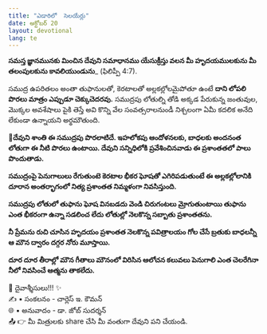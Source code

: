 ```yaml
---
title: "ఎడారిలో  సెలయేర్లు"
date: అక్టోబర్ 20
layout: devotional
lang: te
---
```


**సమస్త జ్ఞానమునకు మించిన దేవుని సమాధానము యేసుక్రీస్తు వలన మీ హృదయములకును మీ తలంపులకును కావలియుండును**_ (ఫిలిప్పీ 4:7).

సముద్ర ఉపరితలం అంతా తుఫానులతో, కెరటాలతో అల్లకల్లోలమైపోతూ ఉంటే **దాని లోపలి పొరలు మాత్రం ఎప్పుడూ చెక్కుచెదరవు.** సముద్రపు లోతుల్ని తోడి అక్కడ పేరుకున్న జంతువుల, మొక్కల అవశేషాలు పైకి తెస్తే అవి కొన్ని వేల సంవత్సరాలనుండీ నిశ్చలంగా ఏమీ కదలిక అనేది లేకుండా ఉన్నాయని అర్థమౌతుంది. 

**📖దేవుని శాంతి ఈ సముద్రపు పొరలాటిదే. ఇహలోకపు ఆందోళనలకు, బాధలకు అందనంత లోతుగా ఈ నీటి పొరలు ఉంటాయి. దేవుని సన్నిధిలోకి ప్రవేశించినవాడు ఈ ప్రశాంతతలో పాలు పొందుతాడు.**

**సముద్రంపై పెనుగాలులు రేగుతుంటె కెరటాల భీకర ఘోషతో ఎగిరిపడుతుంటే ఈ అల్లకల్లోలానికి దూరాన అంతర్భాగంలో నిత్య ప్రశాంతత నిమ్మళంగా నివసిస్తుంది.**

**సముద్రపు లోతులో తుఫాను ఘోష వినబడదు వెండి చిరుగంటలు మ్రోగుతుంటాయి తుఫాను ఎంత భీకరంగా ఉన్నా సడలించ లేదు లోతుల్లో నెలకొన్న సబ్బాతు ప్రశాంతతను.**

**నీ ప్రేమను రుచి చూసిన హృదయం ప్రశాంతత నెలకొన్న పవిత్రాలయం గోల చేసే బ్రతుకు బాధలన్నీ ఆ మౌన ద్వారం దగ్గర నోరు మూస్తాయి.**

**దూర దూర తీరాల్లో మౌన గీతాలు మౌనంలో విరిసిన ఆలోచన కలువలు పెనుగాలి ఎంత చెలరేగినా నీలో నివసించే ఆత్మను తాకలేదు.**

<div class="blessing">🙏 <span class="bless-text">దైవాశ్శీసులు!!!</span> ✨</div>

<div class="credit">✍️ <span class="credit-text">▪ సంకలనం - చార్లెస్ ఇ. కౌమన్</span></div>
<div class="credit">🌐 <span class="credit-text">▪ అనువాదం - డా. జోబ్ సుదర్శన్</span></div>


<div class="share">📤 👉 <span class="share-text">మీ మిత్రులకు share చేసి మీ వంతుగా దేవుని పని చేయండి.</span></div>
